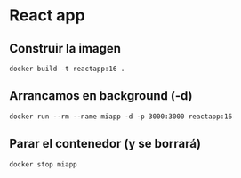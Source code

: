 # React app

## Construir la imagen

`docker build -t reactapp:16 .`

## Arrancamos en background (-d)
`docker run --rm --name miapp -d -p 3000:3000 reactapp:16`

## Parar el contenedor (y se borrará)

`docker stop miapp`
